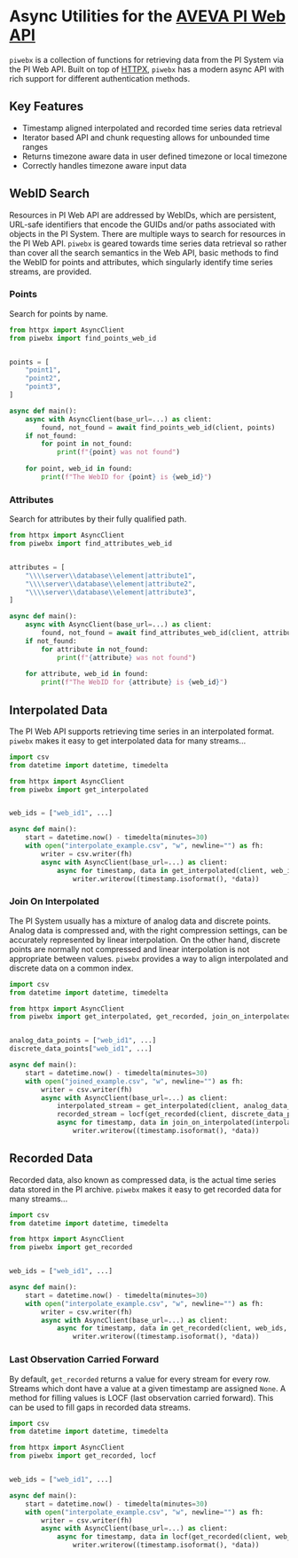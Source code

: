 # Async Utilities for the [AVEVA PI Web API](https://docs.aveva.com/bundle/pi-web-api-reference/page/help.html)
`piwebx` is a collection of functions for retrieving data from the PI System via the PI Web API. Built on top of [HTTPX](https://www.python-httpx.org/), `piwebx` has a modern async API with rich support for different authentication methods.

## Key Features
- Timestamp aligned interpolated and recorded time series data retrieval
- Iterator based API and chunk requesting allows for unbounded time ranges
- Returns timezone aware data in user defined timezone or local timezone
- Correctly handles timezone aware input data

## WebID Search
Resources in PI Web API are addressed by WebIDs, which are persistent, URL-safe identifiers that encode the GUIDs and/or paths associated with objects in the PI System. There are multiple ways to search for resources in the PI Web API. `piwebx` is geared towards time series data retrieval so rather than cover all the search semantics in the Web API, basic methods to find the WebID for points and attributes, which singularly identify time series streams, are provided.

### Points
Search for points by name.

```python
from httpx import AsyncClient
from piwebx import find_points_web_id


points = [
    "point1",
    "point2",
    "point3",
]

async def main():
    async with AsyncClient(base_url=...) as client:
        found, not_found = await find_points_web_id(client, points)
    if not_found:
        for point in not_found:
            print(f"{point} was not found")
    
    for point, web_id in found:
        print(f"The WebID for {point} is {web_id}")
```

### Attributes
Search for attributes by their fully qualified path.

```python
from httpx import AsyncClient
from piwebx import find_attributes_web_id


attributes = [
    "\\\\server\\database\\element|attribute1",
    "\\\\server\\database\\element|attribute2",
    "\\\\server\\database\\element|attribute3",
]

async def main():
    async with AsyncClient(base_url=...) as client:
        found, not_found = await find_attributes_web_id(client, attributes)
    if not_found:
        for attribute in not_found:
            print(f"{attribute} was not found")
    
    for attribute, web_id in found:
        print(f"The WebID for {attribute} is {web_id}")
```

## Interpolated Data
The PI Web API supports retrieving time series in an interpolated format. `piwebx` makes it easy to get interpolated data for many streams...

```python
import csv
from datetime import datetime, timedelta

from httpx import AsyncClient
from piwebx import get_interpolated


web_ids = ["web_id1", ...]

async def main():
    start = datetime.now() - timedelta(minutes=30)
    with open("interpolate_example.csv", "w", newline="") as fh:
        writer = csv.writer(fh)
        async with AsyncClient(base_url=...) as client:
            async for timestamp, data in get_interpolated(client, web_ids, start=start):
                writer.writerow((timestamp.isoformat(), *data))
```

### Join On Interpolated
The PI System usually has a mixture of analog data and discrete points. Analog data is compressed and, with the right compression settings, can be accurately represented by linear interpolation. On the other hand, discrete points are normally not compressed and linear interpolation is not appropriate between values. `piwebx` provides a way to align interpolated and discrete data on a common index.

```python
import csv
from datetime import datetime, timedelta

from httpx import AsyncClient
from piwebx import get_interpolated, get_recorded, join_on_interpolated, locf


analog_data_points = ["web_id1", ...]
discrete_data_points["web_id1", ...]

async def main():
    start = datetime.now() - timedelta(minutes=30)
    with open("joined_example.csv", "w", newline="") as fh:
        writer = csv.writer(fh)
        async with AsyncClient(base_url=...) as client:
            interpolated_stream = get_interpolated(client, analog_data_points, start_time=start)
            recorded_stream = locf(get_recorded(client, discrete_data_points, start_time=start))
            async for timestamp, data in join_on_interpolated(interpolated_stream, recorded_stream):
                writer.writerow((timestamp.isoformat(), *data))
```

## Recorded Data
Recorded data, also known as compressed data, is the actual time series data stored in the PI archive. `piwebx` makes it easy to get recorded data for many streams...

```python
import csv
from datetime import datetime, timedelta

from httpx import AsyncClient
from piwebx import get_recorded


web_ids = ["web_id1", ...]

async def main():
    start = datetime.now() - timedelta(minutes=30)
    with open("interpolate_example.csv", "w", newline="") as fh:
        writer = csv.writer(fh)
        async with AsyncClient(base_url=...) as client:
            async for timestamp, data in get_recorded(client, web_ids, start=start):
                writer.writerow((timestamp.isoformat(), *data))
```

### Last Observation Carried Forward
By default, `get_recorded` returns a value for every stream for every row. Streams which dont have a value at a given timestamp are assigned `None`. A method for filling values is LOCF (last observation carried forward). This can be used to fill gaps in recorded data streams.

```python
import csv
from datetime import datetime, timedelta

from httpx import AsyncClient
from piwebx import get_recorded, locf


web_ids = ["web_id1", ...]

async def main():
    start = datetime.now() - timedelta(minutes=30)
    with open("interpolate_example.csv", "w", newline="") as fh:
        writer = csv.writer(fh)
        async with AsyncClient(base_url=...) as client:
            async for timestamp, data in locf(get_recorded(client, web_ids, start=start)):
                writer.writerow((timestamp.isoformat(), *data))
```